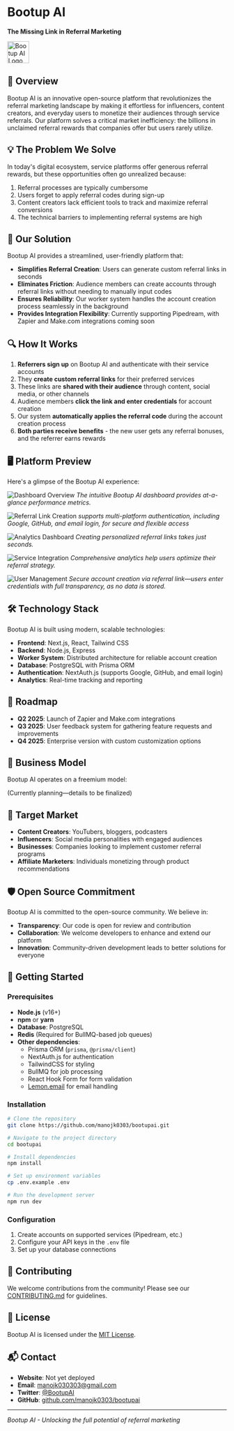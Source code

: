 # Bootup AI

**The Missing Link in Referral Marketing**

<img src="public/logo.png" alt="Bootup AI Logo" width="50" height="50">

## 🚀 Overview

Bootup AI is an innovative open-source platform that revolutionizes the referral marketing landscape by making it effortless for influencers, content creators, and everyday users to monetize their audiences through service referrals. Our platform solves a critical market inefficiency: the billions in unclaimed referral rewards that companies offer but users rarely utilize.

## 💡 The Problem We Solve

In today's digital ecosystem, service platforms offer generous referral rewards, but these opportunities often go unrealized because:

1. Referral processes are typically cumbersome
2. Users forget to apply referral codes during sign-up
3. Content creators lack efficient tools to track and maximize referral conversions
4. The technical barriers to implementing referral systems are high

## 🌟 Our Solution

Bootup AI provides a streamlined, user-friendly platform that:

- **Simplifies Referral Creation**: Users can generate custom referral links in seconds
- **Eliminates Friction**: Audience members can create accounts through referral links without needing to manually input codes
- **Ensures Reliability**: Our worker system handles the account creation process seamlessly in the background
- **Provides Integration Flexibility**: Currently supporting Pipedream, with Zapier and Make.com integrations coming soon

## 🔍 How It Works

1. **Referrers sign up** on Bootup AI and authenticate with their service accounts
2. They **create custom referral links** for their preferred services
3. These links are **shared with their audience** through content, social media, or other channels
4. Audience members **click the link and enter credentials** for account creation
5. Our system **automatically applies the referral code** during the account creation process
6. **Both parties receive benefits** - the new user gets any referral bonuses, and the referrer earns rewards

## 🖥️ Platform Preview

Here's a glimpse of the Bootup AI experience:

![Dashboard Overview](screenshots/Screenshot-0.png)
*The intuitive Bootup AI dashboard provides at-a-glance performance metrics.*

![Referral Link Creation](screenshots/Screenshot-1.png)
*supports multi-platform authentication, including Google, GitHub, and email login, for secure and flexible access*

![Analytics Dashboard](screenshots/Screenshot-2.png)
*Creating personalized referral links takes just seconds.*

![Service Integration](screenshots/Screenshot-3.png)
*Comprehensive analytics help users optimize their referral strategy.*

![User Management](screenshots/Screenshot-4.png)
*Secure account creation via referral link—users enter credentials with full transparency, as no data is stored.*

## 🛠️ Technology Stack

Bootup AI is built using modern, scalable technologies:

- **Frontend**: Next.js, React, Tailwind CSS
- **Backend**: Node.js, Express
- **Worker System**: Distributed architecture for reliable account creation
- **Database**: PostgreSQL with Prisma ORM
- **Authentication**: NextAuth.js (supports Google, GitHub, and email login)
- **Analytics**: Real-time tracking and reporting

## 🔮 Roadmap

- **Q2 2025**: Launch of Zapier and Make.com integrations
- **Q3 2025**: User feedback system for gathering feature requests and improvements
- **Q4 2025**: Enterprise version with custom customization options

## 💼 Business Model

Bootup AI operates on a freemium model:

(Currently planning—details to be finalized)
## 👥 Target Market

- **Content Creators**: YouTubers, bloggers, podcasters
- **Influencers**: Social media personalities with engaged audiences
- **Businesses**: Companies looking to implement customer referral programs
- **Affiliate Marketers**: Individuals monetizing through product recommendations

## 🛡️ Open Source Commitment

Bootup AI is committed to the open-source community. We believe in:

- **Transparency**: Our code is open for review and contribution
- **Collaboration**: We welcome developers to enhance and extend our platform
- **Innovation**: Community-driven development leads to better solutions for everyone

## 🚀 Getting Started

### Prerequisites

- **Node.js** (v16+)  
- **npm** or **yarn**  
- **Database**: PostgreSQL  
- **Redis** (Required for BullMQ-based job queues)  
- **Other dependencies**:  
  - Prisma ORM (`prisma`, `@prisma/client`)  
  - NextAuth.js for authentication  
  - TailwindCSS for styling  
  - BullMQ for job processing  
  - React Hook Form for form validation  
  - [Lemon.email](https://lemon.email/) for email handling  
### Installation

```bash
# Clone the repository
git clone https://github.com/manojk0303/bootupai.git

# Navigate to the project directory
cd bootupai

# Install dependencies
npm install

# Set up environment variables
cp .env.example .env

# Run the development server
npm run dev
```

### Configuration

1. Create accounts on supported services (Pipedream, etc.)
2. Configure your API keys in the `.env` file
3. Set up your database connections

## 🤝 Contributing

We welcome contributions from the community! Please see our [CONTRIBUTING.md](CONTRIBUTING.md) for guidelines.

## 📄 License

Bootup AI is licensed under the [MIT License](LICENSE).

## 📬 Contact

- **Website**: Not yet deployed
- **Email**: manojk030303@gmail.com
- **Twitter**: [@BootupAI](https://x.com/bootupai)
- **GitHub**: [github.com/manojk0303/bootupai](https://github.com/manojk0303/bootupai)

---

*Bootup AI - Unlocking the full potential of referral marketing*